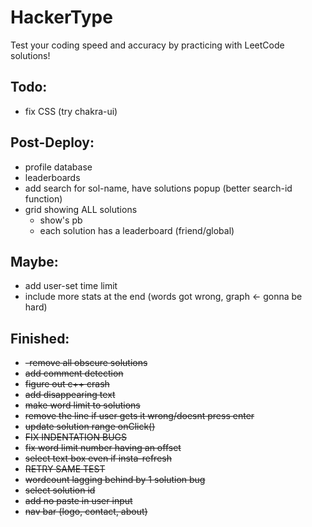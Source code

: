 # HackerType
Test your coding speed and accuracy by practicing with LeetCode solutions!

## Todo:



- fix CSS (try chakra-ui)





## Post-Deploy:
- profile database
- leaderboards
- add search for sol-name, have solutions popup (better search-id function)
- grid showing ALL solutions
  - show's pb
  - each solution has a leaderboard (friend/global)


## Maybe:
- add user-set time limit
- include more stats at the end (words got wrong, graph <- gonna be hard)

## Finished:
- ~~-remove all obscure solutions~~ 
- ~~add comment detection~~
- ~~figure out c++ crash~~
- ~~add disappearing text~~ 
- ~~make word limit to solutions~~ 
- ~~remove the line if user gets it wrong/doesnt press enter~~ 
- ~~update solution range onClick()~~ 
- ~~FIX INDENTATION BUGS~~
- ~~fix word limit number having an offset~~
- ~~select text box even if insta-refresh~~
- ~~RETRY SAME TEST~~
- ~~wordcount lagging behind by 1 solution bug~~
- ~~select solution id~~
- ~~add no paste in user input~~
- ~~nav bar (logo, contact, about)~~




